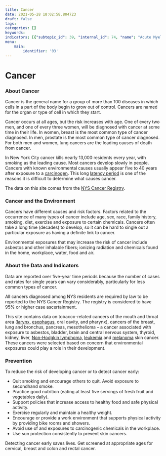 ```yaml
---
title: Cancer
date: 2021-05-28 18:02:58.804723
draft: false
tags: 
categories: []
keywords: 
indicators: [{"subtopic_id": 39, "internal_id": 74, "name": "Acute Myeloid Leukemia", "URL": "https://a816-dohbesp.nyc.gov/IndicatorPublic/VisualizationData.aspx?id=74,719b87,39,Summarize"}, {"subtopic_id": 39, "internal_id": 2096, "name": "Bladder Cancer", "URL": "https://a816-dohbesp.nyc.gov/IndicatorPublic/VisualizationData.aspx?id=2096,719b87,39,Summarize"}, {"subtopic_id": 39, "internal_id": 66, "name": "Brain and Other Nervous System Cancer", "URL": "https://a816-dohbesp.nyc.gov/IndicatorPublic/VisualizationData.aspx?id=66,719b87,39,Summarize"}, {"subtopic_id": 39, "internal_id": 60, "name": "Breast Cancer in Females", "URL": "https://a816-dohbesp.nyc.gov/IndicatorPublic/VisualizationData.aspx?id=60,719b87,39,Summarize"}, {"subtopic_id": 39, "internal_id": 770, "name": "Chronic Lymphocytic Leukemia", "URL": "https://a816-dohbesp.nyc.gov/IndicatorPublic/VisualizationData.aspx?id=770,719b87,39,Summarize"}, {"subtopic_id": 39, "internal_id": 2077, "name": "Esophageal Cancer", "URL": "https://a816-dohbesp.nyc.gov/IndicatorPublic/VisualizationData.aspx?id=2077,719b87,39,Summarize"}, {"subtopic_id": 39, "internal_id": 2087, "name": "Kidney and Renal Pelvis Cancer", "URL": "https://a816-dohbesp.nyc.gov/IndicatorPublic/VisualizationData.aspx?id=2087,719b87,39,Summarize"}, {"subtopic_id": 39, "internal_id": 2088, "name": "Larynx Cancer", "URL": "https://a816-dohbesp.nyc.gov/IndicatorPublic/VisualizationData.aspx?id=2088,719b87,39,Summarize"}, {"subtopic_id": 39, "internal_id": 73, "name": "Leukemia", "URL": "https://a816-dohbesp.nyc.gov/IndicatorPublic/VisualizationData.aspx?id=73,719b87,39,Summarize"}, {"subtopic_id": 39, "internal_id": 2089, "name": "Liver and Intrahepatic Bile Duct Cancer", "URL": "https://a816-dohbesp.nyc.gov/IndicatorPublic/VisualizationData.aspx?id=2089,719b87,39,Summarize"}, {"subtopic_id": 39, "internal_id": 63, "name": "Lung and Bronchus Cancer", "URL": "https://a816-dohbesp.nyc.gov/IndicatorPublic/VisualizationData.aspx?id=63,719b87,39,Summarize"}, {"subtopic_id": 39, "internal_id": 2090, "name": "Melanoma of the Skin", "URL": "https://a816-dohbesp.nyc.gov/IndicatorPublic/VisualizationData.aspx?id=2090,719b87,39,Summarize"}, {"subtopic_id": 39, "internal_id": 2095, "name": "Mesothelioma", "URL": "https://a816-dohbesp.nyc.gov/IndicatorPublic/VisualizationData.aspx?id=2095,719b87,39,Summarize"}, {"subtopic_id": 39, "internal_id": 71, "name": "Non-Hodgkin's Lymphomas", "URL": "https://a816-dohbesp.nyc.gov/IndicatorPublic/VisualizationData.aspx?id=71,719b87,39,Summarize"}, {"subtopic_id": 39, "internal_id": 2091, "name": "Oral Cavity and Pharynx Cancer", "URL": "https://a816-dohbesp.nyc.gov/IndicatorPublic/VisualizationData.aspx?id=2091,719b87,39,Summarize"}, {"subtopic_id": 39, "internal_id": 64, "name": "Pancreatic Cancer", "URL": "https://a816-dohbesp.nyc.gov/IndicatorPublic/VisualizationData.aspx?id=64,719b87,39,Summarize"}, {"subtopic_id": 39, "internal_id": 690, "name": "Thyroid Cancer", "URL": "https://a816-dohbesp.nyc.gov/IndicatorPublic/VisualizationData.aspx?id=690,719b87,39,Summarize"}]
menu:
    main:
        identifier: '03'
---
```

# Cancer
### About Cancer


Cancer is the general name for a group of more than 100 diseases in which cells in a part of the body begin to grow out of control. Cancers are named for the organ or type of cell in which they start.


Cancer occurs at all ages, but the risk increases with age. One of every two men, and one of every three women, will be diagnosed with cancer at some time in their life. In women, breast is the most common type of cancer diagnosed. In men, prostate is the most common type of cancer diagnosed. For both men and women, lung cancers are the leading causes of death from cancer.


In New York City cancer kills nearly 13,000 residents every year, with smoking as the leading cause. Most cancers develop slowly in people. Cancers with known environmental causes usually appear five to 40 years after exposure to a [carcinogen](http://a816-dohbesp.nyc.gov/IndicatorPublic/Glossary.aspx#Carcinogen). This long [latency period](http://a816-dohbesp.nyc.gov/IndicatorPublic/Glossary.aspx#Latency_period) is one of the reasons it is difficult to determine what causes cancer.


The data on this site comes from the [NYS Cancer Registry](http://a816-dohbesp.nyc.gov/IndicatorPublic/Glossary.aspx#NYS_Cancer_Registry).


### Cancer and the Environment


Cancers have different causes and risk factors. Factors related to the occurrence of many types of cancer include age, sex, race, family history, smoking, diet, exercise and exposure to certain chemicals. Cancers often take a long time (decades) to develop, so it can be hard to single out a particular exposure as having a definite link to cancer.  
  
Environmental exposures that may increase the risk of cancer include asbestos and other inhalable fibers; ionizing radiation and chemicals found in the home, workplace, water, food and air.


### About the Data and Indicators


Data are reported over five-year time periods because the number of cases and rates for single years can vary considerably, particularly for less common types of cancer.  
  
All cancers diagnosed among NYS residents are required by law to be reported to the NYS Cancer Registry. The registry is considered to have 95% or higher case ascertainment.  
  
This site contains data on tobacco-related cancers of the mouth and throat area ([larynx](http://a816-dohbesp.nyc.gov/IndicatorPublic/Glossary.aspx#Larynx_Cancer),  [esophagus](http://a816-dohbesp.nyc.gov/IndicatorPublic/Glossary.aspx#Esophagus_Cancer), oral cavity, and pharynx), cancers of the breast, lung and bronchus, pancreas, mesothelioma – a cancer associated with exposure to asbestos, bladder, brain and central nervous system, thyroid, kidney, liver, [Non-Hodgkin lymphoma,](http://a816-dohbesp.nyc.gov/IndicatorPublic/Glossary.aspx#Non_Hodgkin_lymphoma) [leukemia](http://a816-dohbesp.nyc.gov/IndicatorPublic/Glossary.aspx#Leukemia) and [melanoma](http://a816-dohbesp.nyc.gov/IndicatorPublic/Glossary.aspx#Melanoma) skin cancer. These cancers were selected based on concern that environmental exposures could play a role in their development.


### Prevention


To reduce the risk of developing cancer or to detect cancer early:


* Quit smoking and encourage others to quit. Avoid exposure to secondhand smoke.
* Practice good nutrition (eating at least five servings of fresh fruit and vegetables daily).
* Support policies that increase access to healthy food and safe physical activity.
* Exercise regularly and maintain a healthy weight.
* Encourage or provide a work environment that supports physical activity by providing bike rooms and showers.
* Avoid use of and exposures to carcinogenic chemicals in the workplace.
* Use sun protection consistently to prevent skin cancers.


Detecting cancer early saves lives. Get screened at appropriate ages for cervical, breast and colon and rectal cancer. 



